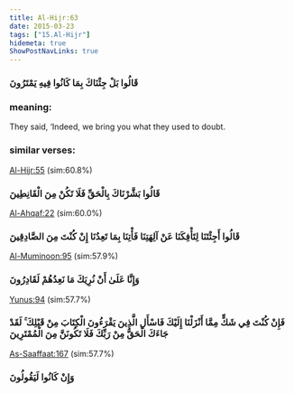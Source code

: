 ```yaml
---
title: Al-Hijr:63
date: 2015-03-23
tags: ["15.Al-Hijr"]
hidemeta: true 
ShowPostNavLinks: true 
---
```

### قَالُوا بَلْ جِئْنَاكَ بِمَا كَانُوا فِيهِ يَمْتَرُونَ
### meaning: 
They said, ‘Indeed, we bring you what they used to doubt.
### similar verses: 

[Al-Hijr:55](/15/55) (sim:60.8%)

### قَالُوا بَشَّرْنَاكَ بِالْحَقِّ فَلَا تَكُنْ مِنَ الْقَانِطِينَ

[Al-Ahqaf:22](/46/22) (sim:60.0%)

### قَالُوا أَجِئْتَنَا لِتَأْفِكَنَا عَنْ آلِهَتِنَا فَأْتِنَا بِمَا تَعِدُنَا إِنْ كُنْتَ مِنَ الصَّادِقِينَ

[Al-Muminoon:95](/23/95) (sim:57.9%)

### وَإِنَّا عَلَىٰ أَنْ نُرِيَكَ مَا نَعِدُهُمْ لَقَادِرُونَ

[Yunus:94](/10/94) (sim:57.7%)

### فَإِنْ كُنْتَ فِي شَكٍّ مِمَّا أَنْزَلْنَا إِلَيْكَ فَاسْأَلِ الَّذِينَ يَقْرَءُونَ الْكِتَابَ مِنْ قَبْلِكَ ۚ لَقَدْ جَاءَكَ الْحَقُّ مِنْ رَبِّكَ فَلَا تَكُونَنَّ مِنَ الْمُمْتَرِينَ

[As-Saaffaat:167](/37/167) (sim:57.7%)

### وَإِنْ كَانُوا لَيَقُولُونَ
